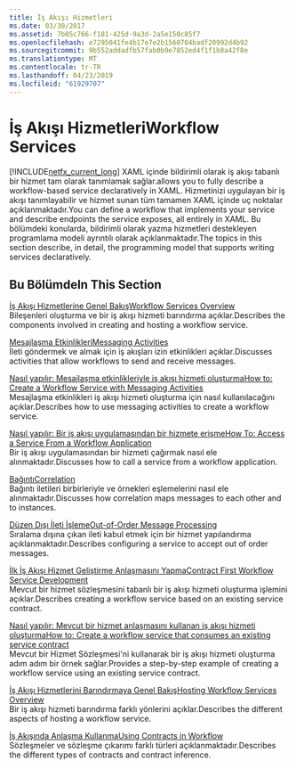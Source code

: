 ```yaml
---
title: İş Akışı Hizmetleri
ms.date: 03/30/2017
ms.assetid: 7b05c766-f181-425d-9a3d-2a5e150c85f7
ms.openlocfilehash: e7295041fe4b17e7e2b1560704badf20992d4b92
ms.sourcegitcommit: 9b552addadfb57fab0b9e7852ed4f1f1b8a42f8e
ms.translationtype: MT
ms.contentlocale: tr-TR
ms.lasthandoff: 04/23/2019
ms.locfileid: "61929707"
---
```

# <a name="workflow-services"></a><span data-ttu-id="3c444-102">İş Akışı Hizmetleri</span><span class="sxs-lookup"><span data-stu-id="3c444-102">Workflow Services</span></span>
[!INCLUDE[netfx_current_long](../../../../includes/netfx-current-long-md.md)] <span data-ttu-id="3c444-103">XAML içinde bildirimli olarak iş akışı tabanlı bir hizmet tam olarak tanımlamak sağlar.</span><span class="sxs-lookup"><span data-stu-id="3c444-103">allows you to fully describe a workflow-based service declaratively in XAML.</span></span> <span data-ttu-id="3c444-104">Hizmetinizi uygulayan bir iş akışı tanımlayabilir ve hizmet sunan tüm tamamen XAML içinde uç noktalar açıklanmaktadır.</span><span class="sxs-lookup"><span data-stu-id="3c444-104">You can define a workflow that implements your service and describe endpoints the service exposes, all entirely in XAML.</span></span> <span data-ttu-id="3c444-105">Bu bölümdeki konularda, bildirimli olarak yazma hizmetleri destekleyen programlama modeli ayrıntılı olarak açıklanmaktadır.</span><span class="sxs-lookup"><span data-stu-id="3c444-105">The topics in this section describe, in detail, the programming model that supports writing services declaratively.</span></span>  
  
## <a name="in-this-section"></a><span data-ttu-id="3c444-106">Bu Bölümde</span><span class="sxs-lookup"><span data-stu-id="3c444-106">In This Section</span></span>  
 [<span data-ttu-id="3c444-107">İş Akışı Hizmetlerine Genel Bakış</span><span class="sxs-lookup"><span data-stu-id="3c444-107">Workflow Services Overview</span></span>](../../../../docs/framework/wcf/feature-details/workflow-services-overview.md)  
 <span data-ttu-id="3c444-108">Bileşenleri oluşturma ve bir iş akışı hizmeti barındırma açıklar.</span><span class="sxs-lookup"><span data-stu-id="3c444-108">Describes the components involved in creating and hosting a workflow service.</span></span>  
  
 [<span data-ttu-id="3c444-109">Mesajlaşma Etkinlikleri</span><span class="sxs-lookup"><span data-stu-id="3c444-109">Messaging Activities</span></span>](../../../../docs/framework/wcf/feature-details/messaging-activities.md)  
 <span data-ttu-id="3c444-110">İleti göndermek ve almak için iş akışları izin etkinlikleri açıklar.</span><span class="sxs-lookup"><span data-stu-id="3c444-110">Discusses activities that allow workflows to send and receive messages.</span></span>  
  
 [<span data-ttu-id="3c444-111">Nasıl yapılır: Mesajlaşma etkinlikleriyle iş akışı hizmeti oluşturma</span><span class="sxs-lookup"><span data-stu-id="3c444-111">How to: Create a Workflow Service with Messaging Activities</span></span>](../../../../docs/framework/wcf/feature-details/how-to-create-a-workflow-service-with-messaging-activities.md)  
 <span data-ttu-id="3c444-112">Mesajlaşma etkinlikleri iş akışı hizmeti oluşturma için nasıl kullanılacağını açıklar.</span><span class="sxs-lookup"><span data-stu-id="3c444-112">Describes how to use messaging activities to create a workflow service.</span></span>  
  
 [<span data-ttu-id="3c444-113">Nasıl yapılır: Bir iş akışı uygulamasından bir hizmete erişme</span><span class="sxs-lookup"><span data-stu-id="3c444-113">How To: Access a Service From a Workflow Application</span></span>](../../../../docs/framework/wcf/feature-details/how-to-access-a-service-from-a-workflow-application.md)  
 <span data-ttu-id="3c444-114">Bir iş akışı uygulamasından bir hizmeti çağırmak nasıl ele alınmaktadır.</span><span class="sxs-lookup"><span data-stu-id="3c444-114">Discusses how to call a service from a workflow application.</span></span>  
  
 [<span data-ttu-id="3c444-115">Bağıntı</span><span class="sxs-lookup"><span data-stu-id="3c444-115">Correlation</span></span>](../../../../docs/framework/wcf/feature-details/correlation.md)  
 <span data-ttu-id="3c444-116">Bağıntı iletileri birbirleriyle ve örnekleri eşlemelerini nasıl ele alınmaktadır.</span><span class="sxs-lookup"><span data-stu-id="3c444-116">Discusses how correlation maps messages to each other and to instances.</span></span>  
  
 [<span data-ttu-id="3c444-117">Düzen Dışı İleti İşleme</span><span class="sxs-lookup"><span data-stu-id="3c444-117">Out-of-Order Message Processing</span></span>](../../../../docs/framework/wcf/feature-details/out-of-order-message-processing.md)  
 <span data-ttu-id="3c444-118">Sıralama dışına çıkan ileti kabul etmek için bir hizmet yapılandırma açıklanmaktadır.</span><span class="sxs-lookup"><span data-stu-id="3c444-118">Describes configuring a service to accept out of order messages.</span></span>  
  
 [<span data-ttu-id="3c444-119">İlk İş Akışı Hizmet Geliştirme Anlaşmasını Yapma</span><span class="sxs-lookup"><span data-stu-id="3c444-119">Contract First Workflow Service Development</span></span>](../../../../docs/framework/windows-workflow-foundation/contract-first-workflow-service-development.md)  
 <span data-ttu-id="3c444-120">Mevcut bir hizmet sözleşmesini tabanlı bir iş akışı hizmeti oluşturma işlemini açıklar.</span><span class="sxs-lookup"><span data-stu-id="3c444-120">Describes creating a workflow service based on an existing service contract.</span></span>  
  
 [<span data-ttu-id="3c444-121">Nasıl yapılır: Mevcut bir hizmet anlaşmasını kullanan iş akışı hizmeti oluşturma</span><span class="sxs-lookup"><span data-stu-id="3c444-121">How to: Create a workflow service that consumes an existing service contract</span></span>](../../../../docs/framework/windows-workflow-foundation/how-to-create-a-workflow-service-that-consumes-an-existing-service-contract.md)  
 <span data-ttu-id="3c444-122">Mevcut bir Hizmet Sözleşmesi'ni kullanarak bir iş akışı hizmeti oluşturma adım adım bir örnek sağlar.</span><span class="sxs-lookup"><span data-stu-id="3c444-122">Provides a step-by-step example of creating a workflow service using an existing service contract.</span></span>  
  
 [<span data-ttu-id="3c444-123">İş Akışı Hizmetlerini Barındırmaya Genel Bakış</span><span class="sxs-lookup"><span data-stu-id="3c444-123">Hosting Workflow Services Overview</span></span>](../../../../docs/framework/wcf/feature-details/hosting-workflow-services-overview.md)  
 <span data-ttu-id="3c444-124">Bir iş akışı hizmeti barındırma farklı yönlerini açıklar.</span><span class="sxs-lookup"><span data-stu-id="3c444-124">Describes the different aspects of hosting a workflow service.</span></span>  
  
 [<span data-ttu-id="3c444-125">İş Akışında Anlaşma Kullanma</span><span class="sxs-lookup"><span data-stu-id="3c444-125">Using Contracts in Workflow</span></span>](../../../../docs/framework/wcf/feature-details/using-contracts-in-workflow.md)  
 <span data-ttu-id="3c444-126">Sözleşmeler ve sözleşme çıkarımı farklı türleri açıklanmaktadır.</span><span class="sxs-lookup"><span data-stu-id="3c444-126">Describes the different types of contracts and contract inference.</span></span>
